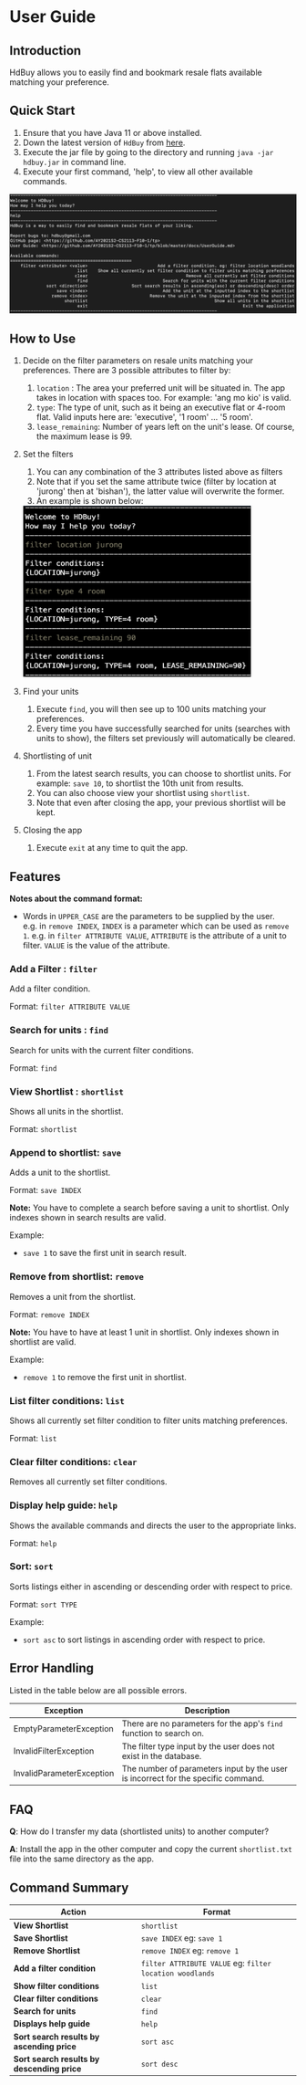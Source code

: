 # User Guide

## Introduction

HdBuy allows you to easily find and bookmark resale flats available matching your preference.

## Quick Start

1. Ensure that you have Java 11 or above installed.
2. Down the latest version of `HdBuy` from [here](https://github.com/AY2021S2-CS2113-F10-1/tp/releases/tag/v2.0).
3. Execute the jar file by going to the directory and running `java -jar hdbuy.jar` in command line.
4. Execute your first command, 'help', to view all other available commands.

![Your first launch](images/landing.png)


## How to Use

1. Decide on the filter parameters on resale units matching your preferences. There are 3 possible attributes to filter by:
    1. `location` : The area your preferred unit will be situated in. The app takes in location with spaces too. For example: 'ang mo kio' is valid.
    2. `type`: The type of unit, such as it being an executive flat or 4-room flat. Valid inputs here are: 'executive', '1 room' ... '5 room'.
    3. `lease_remaining`: Number of years left on the unit's lease. Of course, the maximum lease is 99.

2. Set the filters
    1. You can any combination of the 3 attributes listed above as filters
    2. Note that if you set the same attribute twice (filter by location at 'jurong' then at 'bishan'), the latter value will overwrite the former.
    3. An example is shown below:


    <img src="images/filter_example.png" width="400" height="300"/>

3. Find your units
    1. Execute `find`, you will then see up to 100 units matching your preferences.
    2. Every time you have successfully searched for units (searches with units to show), the filters set previously will automatically be cleared.
    
4. Shortlisting of unit
    1. From the latest search results, you can choose to shortlist units. For example: `save 10`, to shortlist the 10th unit from results.
    2. You can also choose view your shortlist using `shortlist`.
    3. Note that even after closing the app, your previous shortlist will be kept.
    
5. Closing the app
    1. Execute `exit` at any time to quit the app.


## Features 

**Notes about the command format:**

* Words in `UPPER_CASE` are the parameters to be supplied by the user.<br>
  e.g. in `remove INDEX`, `INDEX` is a parameter which can be used as `remove 1`.
  e.g. in `filter ATTRIBUTE VALUE`, `ATTRIBUTE` is the attribute of a unit to filter. `VALUE` is the value of the attribute.


### Add a Filter : `filter`

Add a filter condition. 

Format: `filter ATTRIBUTE VALUE`


### Search for units : `find`

Search for units with the current filter conditions.

Format: `find`


### View Shortlist : `shortlist`

Shows all units in the shortlist.

Format: `shortlist`


### Append to shortlist: `save`

Adds a unit to the shortlist.

Format: `save INDEX​`

**Note:**
You have to complete a search before saving a unit to shortlist.
Only indexes shown in search results are valid.

Example:
* `save 1` to save the first unit in search result.


### Remove from shortlist: `remove`

Removes a unit from the shortlist.

Format: `remove INDEX​`

**Note:**
You have to have at least 1 unit in shortlist.
Only indexes shown in shortlist are valid.

Example:
* `remove 1` to remove the first unit in shortlist.


### List filter conditions: `list`

Shows all currently set filter condition to filter units matching preferences.

Format: `list`


### Clear filter conditions: `clear`

Removes all currently set filter conditions.


### Display help guide: `help`

Shows the available commands and directs the user to the appropriate links.

Format: `help`


### Sort: `sort`

Sorts listings either in ascending or descending order with respect to price.

Format: `sort TYPE`

Example:
* `sort asc` to sort listings in ascending order with respect to price.




## Error Handling

Listed in the table below are all possible errors.

|Exception|Description|
|---------|-----------|
|EmptyParameterException|There are no parameters for the app's `find` function to search on.|
|InvalidFilterException|The filter type input by the user does not exist in the database.|
|InvalidParameterException|The number of parameters input by the user is incorrect for the specific command.|


## FAQ

**Q**: How do I transfer my data (shortlisted units) to another computer? 

**A**: Install the app in the other computer and copy the current `shortlist.txt` file into the same directory as the app.



## Command Summary

Action | Format
--------|----------------------------------------
**View Shortlist** | `shortlist`
**Save Shortlist** | `save INDEX` eg: `save 1`
**Remove Shortlist** | `remove INDEX` eg: `remove 1`
**Add a filter condition** | `filter ATTRIBUTE VALUE` eg: `filter location woodlands`
**Show filter conditions** | `list`
**Clear filter conditions** | `clear`
**Search for units** | `find`
**Displays help guide** | `help`
**Sort search results by ascending price** | `sort asc`
**Sort search results by descending price** | `sort desc`

